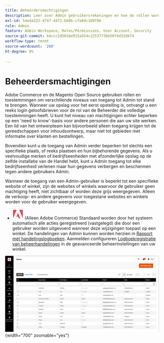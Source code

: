 ```yaml
---
title: Beheerdersmachtigingen
description: Leer over Admin gebruikersrekeningen en hoe de rollen worden gebruikt om toegang tot de functies van het opslagbeheer te verlenen.
exl-id: 54e4a322-4747-4472-b60b-cfe84c109f86
role: Admin
feature: Admin Workspace, Roles/Permissions, User Account, Security
source-git-commit: 64ccc2d5016e915a554c2253773bb50f4d33d6f4
workflow-type: tm+mt
source-wordcount: '260'
ht-degree: 0%

---
```


# Beheerdersmachtigingen

Adobe Commerce en de Magento Open Source gebruiken rollen en toestemmingen om verschillende niveaus van toegang tot Admin tot stand te brengen. Wanneer uw opslag voor het eerst opstelling is, ontvangt u een reeks login geloofsbrieven voor de rol van de Beheerder die volledige toestemmingen heeft. U kunt het niveau van machtigingen echter beperken op een &#39;need to know&#39;-basis voor andere personen die aan uw site werken. Een lid van het ontwerpteam kan bijvoorbeeld alleen toegang krijgen tot de gereedschappen voor inhoudsontwerp, maar niet tot gebieden met informatie over klanten en bestellingen.

Bovendien kunt u de toegang van Admin verder beperken tot slechts een specifieke plaats, of reeks plaatsen en hun bijbehorende gegevens. Als u veelvoudige merken of bedrijfseenheden met afzonderlijke opslag op de zelfde installatie van de Handel hebt, kunt u Admin toegang tot elke bedrijfseenheid verlenen maar hun gegevens verbergen en beschermen tegen andere gebruikers Admin.

Wanneer de toegang van een Admin-gebruiker is beperkt tot een specifieke website of winkel, zijn de websites of winkels waarvoor de gebruiker geen machtiging heeft, niet zichtbaar of worden deze grijs weergegeven. Alleen de verkoop- en andere gegevens voor toegestane websites en winkels worden voor de gebruiker weergegeven.

- ![Adobe Commerce](../assets/adobe-logo.svg) (Alleen Adobe Commerce) Standaard worden door het systeem automatisch alle acties geregistreerd (vastgelegd) die door een gebruiker worden uitgevoerd wanneer deze wijzigingen toepast op een winkel. De handelingen van Admin kunnen worden herzien in [Rapport met handelingslogboeken](action-log-report.md). Aanmelden configureren [Logboekregistratie van beheerhandelingen](action-log.md) in de geavanceerde beheerinstellingen van uw winkel.

![Admin - alle gebruikersaccounts](./assets/users-all.png){width="700" zoomable="yes"}
